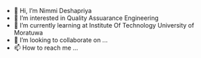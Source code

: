 - 👋 Hi, I’m Nimmi Deshapriya
- 👀 I’m interested in Quality Assuarance Engineering
- 🌱 I’m currently learning at Institute Of Technology University of Moratuwa
- 💞️ I’m looking to collaborate on ...
- 📫 How to reach me ...

<!---
Nimmi19/Nimmi19 is a ✨ special ✨ repository because its `README.md` (this file) appears on your GitHub profile.
You can click the Preview link to take a look at your changes.
--->
